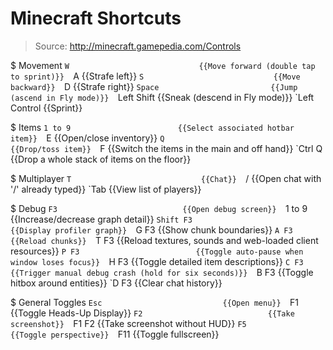 # Minecraft Shortcuts

> Source: http://minecraft.gamepedia.com/Controls

$ Movement
    `W                             {{Move forward (double tap to sprint)}} 
    `A                             {{Strafe left}} 
    `S                             {{Move backward}} 
    `D                             {{Strafe right}} 
    `Space                         {{Jump (ascend in Fly mode)}} 
    `Left Shift                    {{Sneak (descend in Fly mode)}} 
    `Left Control                  {{Sprint}} 

$ Items
    `1 to 9                        {{Select associated hotbar item}} 
    `E                             {{Open/close inventory}} 
    `Q                             {{Drop/toss item}} 
    `F                             {{Switch the items in the main and off hand}} 
    `Ctrl Q                        {{Drop a whole stack of items on the floor}} 

$ Multiplayer
    `T                             {{Chat}} 
    `/                             {{Open chat with '/' already typed}} 
    `Tab                           {{View list of players}} 

$ Debug
    `F3                            {{Open debug screen}} 
    `1 to 9                        {{Increase/decrease graph detail}} 
    `Shift F3                      {{Display profiler graph}} 
    `G F3                          {{Show chunk boundaries}} 
    `A F3                          {{Reload chunks}} 
    `T F3                          {{Reload textures, sounds and web-loaded client resources}} 
    `P F3                          {{Toggle auto-pause when window loses focus}} 
    `H F3                          {{Toggle detailed item descriptions}} 
    `C F3                          {{Trigger manual debug crash (hold for six seconds)}} 
    `B F3                          {{Toggle hitbox around entities}} 
    `D F3                          {{Clear chat history}} 

$ General Toggles
    `Esc                           {{Open menu}} 
    `F1                            {{Toggle Heads-Up Display}} 
    `F2                            {{Take screenshot}} 
    `F1 F2                         {{Take screenshot without HUD}} 
    `F5                            {{Toggle perspective}} 
    `F11                           {{Toggle fullscreen}} 

